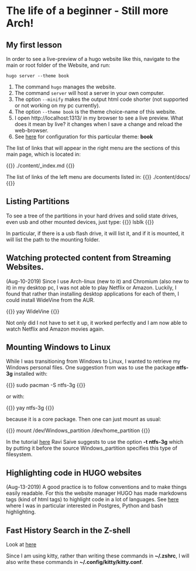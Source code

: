 # The life of a beginner - Still more Arch!

## My first lesson
In order to see a live-preview of a hugo website like this, 
navigate to the main or root folder of the Website, and run:
    
    hugo server --theme book

1. The command `hugo` manages the website. 
2. The command `server` will host a server in your own computer.
3. The option `--minify` makes the output html code shorter (not supported or not working on my pc currently).
4. The option `--theme book` is the theme choice-name of this website.
5. I open http://localhost:1313/ in my browser to see a live preview. What does it mean by live? it changes when I save a change and reload the web-browser. 
6. See [here](https://github.com/alex-shpak/hugo-book#configuration) for
   configuration for this particular theme: **book**

The list of links that will appear in the right menu are the sections of this main page, which is located in:

{{<highlight bash>}}
    ./content/_index.md
{{</highlight>}}

The list of links of the left menu are documents listed in:
{{<highlight bash>}}
    ./content/docs/
{{</highlight>}}



## Listing Partitions 
To see a tree of the partitions in your hard drives and solid state drives, even usb and other mounted devices, just type:
{{<highlight bash>}}
    lsblk
{{</highlight>}}

In particular, if there is a usb flash drive, it will list it, and if it is mounted, it will list the path to the mounting folder. 

## Watching protected content from Streaming Websites.
(Aug-10-2019) Since I use Arch-linux (new to it) and Chromium (also new to it) in my desktop pc,  I was not able to play  Netflix or Amazon. Luckily, I found that rather than installing desktop applications for each of them, I could install WideVine from the AUR.

{{<highlight bash>}}
   yay WideVine
{{</highlight>}}

Not only did I not have to set it up, it worked perfectly and I am now able to watch Netflix and Amazon movies again.

## Mounting Windows to Linux
While I was transitioning from Windows to Linux, I wanted to retrieve my Windows personal files. One suggestion from was to use the package **ntfs-3g** installed with:

 {{<highlight bash>}}
   sudo pacman -S ntfs-3g
{{</highlight>}}

or with:
    
 {{<highlight bash>}}
   yay ntfs-3g
{{</highlight>}}

because it is a core package. Then one can just mount as usual:

{{<highlight bash>}}
    mount /dev/Windows_partition /dev/home_partition
{{</highlight>}}

In the tutorial
[here](https://www.tecmint.com/how-do-i-access-or-mount-windows-ntfs-partition-in-linux/)
Ravi Saive suggests to use the option **-t ntfs-3g** which by putting it before the source Windows_partition specifies this type of filesystem. 

## Highlighting code in HUGO websites

(Aug-13-2019) A good practice is to follow conventions and to make things easily readable. For this the website manager HUGO has made markdowns tags (kind of html tags) to highlight code in a lot of languages. See [here](https://gohugo.io/content-management/syntax-highlighting/) where I was in particular interested in Postgres, Python and bash highlighting.

## Fast History Search in the Z-shell
Look at [here](https://unix.stackexchange.com/questions/97843/how-can-i-search-history-with-text-already-entered-at-the-prompt-in-zsh)

Since I am using kitty, rather than writing these commands in **~/.zshrc**, I will also write these commands in **~/.config/kitty/kitty.conf**. 




